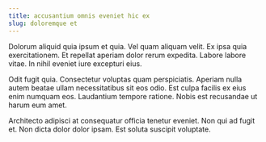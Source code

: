 ```yaml
---
title: accusantium omnis eveniet hic ex
slug: doloremque et
---
```


Dolorum aliquid quia ipsum et quia. Vel quam aliquam velit. Ex ipsa quia exercitationem. Et repellat aperiam dolor rerum expedita. Labore labore vitae. In nihil eveniet iure excepturi eius.

Odit fugit quia. Consectetur voluptas quam perspiciatis. Aperiam nulla autem beatae ullam necessitatibus sit eos odio. Est culpa facilis ex eius enim numquam eos. Laudantium tempore ratione. Nobis est recusandae ut harum eum amet.

Architecto adipisci at consequatur officia tenetur eveniet. Non qui ad fugit et. Non dicta dolor dolor ipsam. Est soluta suscipit voluptate.
